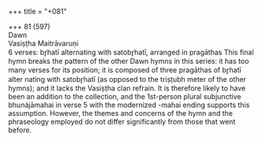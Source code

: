 +++
title = "+081"

+++
81 (597)  
Dawn  
Vasiṣṭha Maitrāvaruṇi  
6 verses: br̥hatī alternating with satobr̥hatī, arranged in pragāthas This final hymn breaks the pattern of the other Dawn hymns in this series: it has  too many verses for its position; it is composed of three pragāthas of br̥hatī alter nating with satobr̥hatī (as opposed to the triṣṭubh meter of the other hymns); and  it lacks the Vasiṣṭha clan refrain. It is therefore likely to have been an addition to  the collection, and the 1st-person plural subjunctive bhunájāmahai in verse 5 with  the modernized -mahai ending supports this assumption. However, the themes and  concerns of the hymn and the phraseology employed do not differ significantly  from those that went before.  